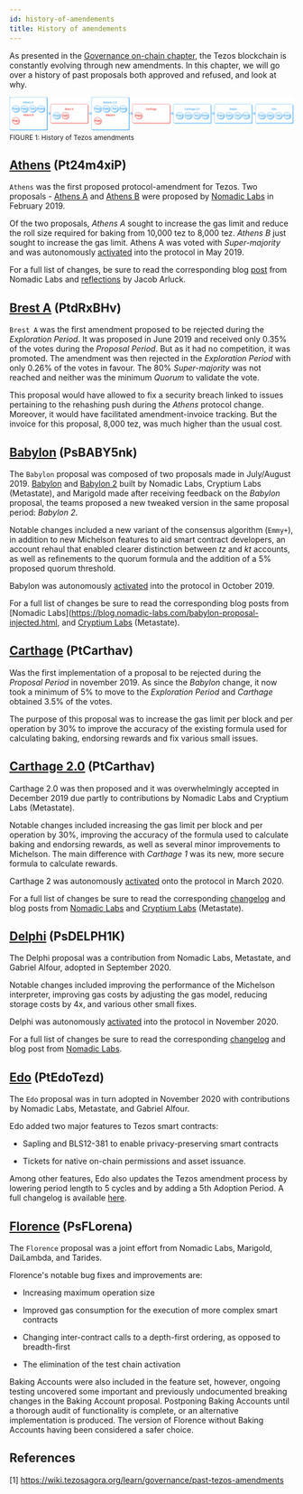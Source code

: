 ```yaml
---
id: history-of-amendements
title: History of amendements
---
```


As presented in the [Governance on-chain chapter](/tezos-basics/governance-on-chain), the Tezos blockchain is constantly evolving through new amendments. In this chapter, we will go over a history of past proposals both approved and refused, and look at why.

![](../../static/img/tezos-basics/history_of_tezos_amendement.svg)
<small className="figure">FIGURE 1: History of Tezos amendments</small>

## [Athens](https://www.tezosagora.org/proposal/1) (Pt24m4xiP)
`Athens` was the first proposed protocol-amendment for Tezos. Two proposals - [Athens A](https://www.tezosagora.org/proposal/1) and [Athens B](https://forum.tezosagora.org/t/athens-b-psd1ynubh/33) were proposed by [Nomadic Labs](https://blog.nomadic-labs.com/athens-our-proposals-for-the-first-voted-amendment.html) in February 2019.

Of the two proposals, _Athens A_ sought to increase the gas limit and reduce the roll size required for baking from 10,000 tez to 8,000 tez. _Athens B_ just sought to increase the gas limit. Athens A was voted with _Super-majority_ and was autonomously [activated](https://twitter.com/TezosAgoraBot/status/1133901612790034432?s=20) into the protocol in May 2019.

For a full list of changes, be sure to read the corresponding blog [post](https://blog.nomadic-labs.com/athens-proposals-injected.html) from Nomadic Labs and [reflections](https://medium.com/tqtezos/reflecting-on-athens-the-first-self-amendment-of-tezos-4791ab3b1de1) by Jacob Arluck. 

## [Brest A](https://www.tezosagora.org/proposal/3) (PtdRxBHv)

`Brest A` was the first amendment proposed to be rejected during the _Exploration Period_. It was proposed in June 2019 and received only 0.35% of the votes during the _Proposal Period_. But as it had no competition, it was promoted. The amendment was then rejected in the _Exploration Period_ with only 0.26% of the votes in favour. The 80% _Super-majority_ was not reached and neither was the minimum _Quorum_ to validate the vote.

This proposal would have allowed to fix a security breach linked to issues pertaining to the rehashing push during the _Athens_ protocol change. Moreover, it would have facilitated amendment-invoice tracking. But the invoice for this proposal, 8,000 tez, was much higher than the usual cost.

## [Babylon](https://www.tezosagora.org/proposal/5) (PsBABY5nk)

The `Babylon` proposal was composed of two proposals made in July/August 2019. [Babylon](https://www.tezosagora.org/proposal/4) and [Babylon 2](https://www.tezosagora.org/proposal/5) built by Nomadic Labs, Cryptium Labs (Metastate), and Marigold made after receiving feedback on the _Babylon_ proposal, the teams proposed a new tweaked version in the same proposal period: _Babylon 2_.

Notable changes included a new variant of the consensus algorithm (`Emmy+`), in addition to new Michelson features to aid smart contract developers, an account rehaul that enabled clearer distinction between _tz_ and _kt_ accounts, as well as refinements to the quorum formula and the addition of a 5% proposed quorum threshold.

Babylon was autonomously [activated](https://twitter.com/adrian_brink/status/1185137422432161792?s=20) into the protocol in October 2019.

For a full list of changes be sure to read the corresponding blog posts from [Nomadic Labs](https://blog.nomadic-labs.com/babylon-proposal-injected.html, and [Cryptium Labs](https://medium.com/metastatedev/on-babylon2-0-1-58058d9d2106) (Metastate). 

## [Carthage](https://www.tezosagora.org/proposal/6) (PtCarthav)

Was the first implementation of a proposal to be rejected during the _Proposal Period_ in november 2019. As since the _Babylon_ change, it now took a minimum of 5% to move to the _Exploration Period_ and _Carthage_ obtained 3.5% of the votes.

The purpose of this proposal was to increase the gas limit per block and per operation by 30% to improve the accuracy of the existing formula used for calculating baking, endorsing rewards and fix various small issues.

## [Carthage 2.0](https://www.tezosagora.org/proposal/7) (PtCarthav)
Carthage 2.0 was then proposed and it was overwhelmingly accepted in December 2019 due partly to contributions by Nomadic Labs and Cryptium Labs (Metastate).

Notable changes included increasing the gas limit per block and per operation by 30%, improving the accuracy of the formula used to calculate baking and endorsing rewards, as well as several minor improvements to Michelson. The main difference with _Carthage 1_ was its new, more secure formula to calculate rewards.

Carthage 2 was autonomously [activated](https://twitter.com/tezos/status/1235590757416751105?s=20) onto the protocol in March 2020.

For a full list of changes be sure to read the corresponding [changelog](https://tezos.gitlab.io/protocols/006_carthage.html#changelog) and blog posts from [Nomadic Labs](https://blog.nomadic-labs.com/carthage-changelog-and-testnet.html) and [Cryptium Labs](https://medium.com/metastatedev/updating-the-potential-carthage-proposal-and-resetting-the-carthagenet-test-network-f413a792571f) (Metastate). 

## [Delphi](https://www.tezosagora.org/proposal/8) (PsDELPH1K)
The Delphi proposal was a contribution from Nomadic Labs, Metastate, and Gabriel Alfour, adopted in September 2020.

Notable changes included improving the performance of the Michelson interpreter, improving gas costs by adjusting the gas model, reducing storage costs by 4x, and various other small fixes.

Delphi was autonomously [activated](https://twitter.com/tezos/status/1326877616322859009?s=20) into the protocol in November 2020.

For a full list of changes be sure to read the corresponding [changelog](https://blog.nomadic-labs.com/delphi-changelog.html#007-delphi-changelog) and blog post from [Nomadic Labs](https://blog.nomadic-labs.com/delphi-official-release.html).

## [Edo](https://www.tezosagora.org/proposal/9) (PtEdoTezd)
The `Edo` proposal was in turn adopted in November 2020 with contributions by Nomadic Labs, Metastate, and Gabriel Alfour.

Edo added two major features to Tezos smart contracts:

* Sapling and BLS12-381 to enable privacy-preserving smart contracts

* Tickets for native on-chain permissions and asset issuance.

Among other features, Edo also updates the Tezos amendment process by lowering period length to 5 cycles and by adding a 5th Adoption Period. A full changelog is available [here](https://tezos.gitlab.io/protocols/008_edo.html).

## [Florence](https://www.tezosagora.org/proposal/11) (PsFLorena)
The `Florence` proposal was a joint effort from Nomadic Labs, Marigold, DaiLambda, and Tarides.

Florence's notable bug fixes and improvements are:

* Increasing maximum operation size

* Improved gas consumption for the execution of more complex smart contracts

* Changing inter-contract calls to a depth-first ordering, as opposed to breadth-first

* The elimination of the test chain activation
  
Baking Accounts were also included in the feature set, however, ongoing testing uncovered some important and previously undocumented breaking changes in the Baking Account proposal. Postponing Baking Accounts until a thorough audit of functionality is complete, or an alternative implementation is produced. The version of Florence without Baking Accounts having been considered a safer choice.

## References 

[1] https://wiki.tezosagora.org/learn/governance/past-tezos-amendments
